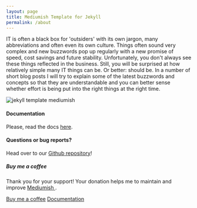 ```yaml
---
layout: page
title: Mediumish Template for Jekyll
permalink: /about
---
```


<div class="row justify-content-between">
<div class="col-md-8 pr-5">

<p>IT is often a black box for 'outsiders' with its own jargon, many abbreviations and often even its own culture. Things often sound very complex and new buzzwords pop up regularly with a new promise of speed, cost savings and future stability. Unfortunately, you don't always see these things reflected in the business. Still, you will be surprised at how relatively simple many IT things can be. Or better: should be. In a number of short blog posts I will try to explain some of the latest buzzwords and concepts so that they are understandable and you can better sense whether effort is being put into the right things at the right time.</p>

<p class="mb-5"><img class="shadow-lg" src="{{site.baseurl}}/assets/images/mediumish-jekyll-template.png" alt="jekyll template mediumish" /></p>
<h4>Documentation</h4>

<p>Please, read the docs <a href="https://bootstrapstarter.com/bootstrap-templates/template-mediumish-bootstrap-jekyll/">here</a>.</p>

<h4>Questions or bug reports?</h4>

<p>Head over to our <a href="https://github.com/wowthemesnet/mediumish-theme-jekyll">Github repository</a>!</p>

</div>

<div class="col-md-4">

<div class="sticky-top sticky-top-80">
<h5>Buy me a coffee</h5>

<p>Thank you for your support! Your donation helps me to maintain and improve <a target="_blank" href="https://github.com/wowthemesnet/mediumish-theme-jekyll">Mediumish <i class="fab fa-github"></i></a>.</p>

<a target="_blank" href="https://www.wowthemes.net/donate/" class="btn btn-danger">Buy me a coffee</a> <a target="_blank" href="https://bootstrapstarter.com/bootstrap-templates/template-mediumish-bootstrap-jekyll/" class="btn btn-warning">Documentation</a>

</div>
</div>
</div>
